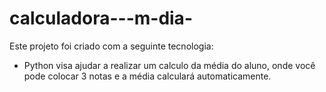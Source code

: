 # calculadora---m-dia-
Este projeto foi criado com a seguinte tecnologia:
- Python
visa ajudar a realizar um calculo da média do aluno, onde você pode colocar 3 notas e a média calculará automaticamente.
